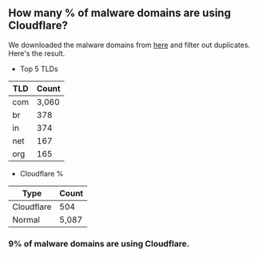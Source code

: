 ## How many % of malware domains are using Cloudflare?


We downloaded the malware domains from [here](https://urlhaus.abuse.ch) and filter out duplicates.
Here's the result.


[//]: # (start replacement)


- Top 5 TLDs

| TLD | Count |
| --- | --- |
| com | 3,060 |
| br | 378 |
| in | 374 |
| net | 167 |
| org | 165 |


- Cloudflare %

| Type | Count |
| --- | --- |
| Cloudflare | 504 |
| Normal | 5,087 |


### 9% of malware domains are using Cloudflare.